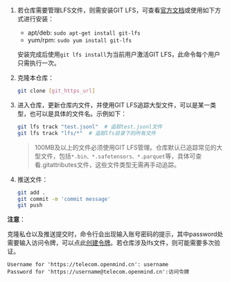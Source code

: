 1. 若仓库需要管理LFS文件，则需安装GIT LFS，可查看[官方文档](https://git-lfs.com/)或使用如下方式进行安装：

    + apt/deb: `sudo apt-get install git-lfs`
    + yum/rpm: `sudo yum install git-lfs`

    安装完成后使用`git lfs install`为当前用户激活GIT LFS，此命令每个用户只需执行一次。

2. 克隆本仓库：

    ```bash
    git clone [git_https_url]
    ```

3. 进入仓库，更新仓库内文件，并使用GIT LFS追踪大型文件，可以是某一类型，也可以是具体的文件名。示例如下：

    ```bash
    git lfs track "test.jsonl"  # 追踪test.jsonl文件
    git lfs track "lfs/*"  # 追踪lfs目录下的所有文件
    ```

    > 100MB及以上的文件必须使用GIT LFS管理。仓库默认已追踪常见的大型文件，包括`*.bin、*.safetensors、*.parquet`等，具体可查看.gitattributes文件，这些文件类型无需再手动追踪。

4. 推送文件：

    ```bash
    git add .
    git commit -m 'commit message'
    git push
    ```

**注意**：

克隆私仓以及推送提交时，命令行会出现输入账号密码的提示，其中password处需要输入访问令牌，可以点此[创建令牌](/my/tokens)。若仓库涉及lfs文件，则可能需要多次验证。

```
Username for 'https://telecom.openmind.cn': username
Password for 'https://username@telecom.openmind.cn':访问令牌
```
